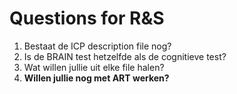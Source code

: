 # Questions for R&S

1. Bestaat de ICP description file nog?
2. Is de BRAIN test hetzelfde als de cognitieve test?
3. Wat willen jullie uit elke file halen?
4. **Willen jullie nog met ART werken?**
